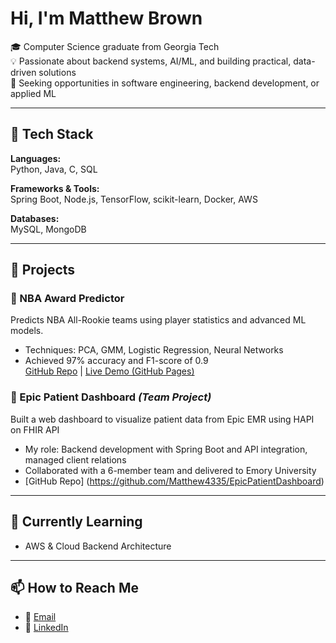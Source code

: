 # Hi, I'm Matthew Brown

🎓 Computer Science graduate from Georgia Tech  
💡 Passionate about backend systems, AI/ML, and building practical, data-driven solutions  
🚀 Seeking opportunities in software engineering, backend development, or applied ML

---

## 🧰 Tech Stack

**Languages:**  
Python, Java, C, SQL

**Frameworks & Tools:**  
Spring Boot, Node.js, TensorFlow, scikit-learn, Docker, AWS  

**Databases:**  
MySQL, MongoDB  

---

## 💼 Projects

### 🏀 NBA Award Predictor  
Predicts NBA All-Rookie teams using player statistics and advanced ML models.  
- Techniques: PCA, GMM, Logistic Regression, Neural Networks  
- Achieved 97% accuracy and F1-score of 0.9  
[GitHub Repo](https://github.com/Matthew4335/NBAPredictorMLProject) | [Live Demo (GitHub Pages)](https://matthew4335.github.io/NBAPredictorMLProject/)

### 🏥 Epic Patient Dashboard *(Team Project)*  
Built a web dashboard to visualize patient data from Epic EMR using HAPI on FHIR API  
- My role: Backend development with Spring Boot and API integration, managed client relations  
- Collaborated with a 6-member team and delivered to Emory University
- [GitHub Repo] (https://github.com/Matthew4335/EpicPatientDashboard)  

---

## 🌱 Currently Learning

- AWS & Cloud Backend Architecture   

---

## 📫 How to Reach Me

- 📧 [Email](mailto:matthew.brown4335@gmail.com) 
- 💼 [LinkedIn](https://linkedin.com/in/matthewbrown4335)  

